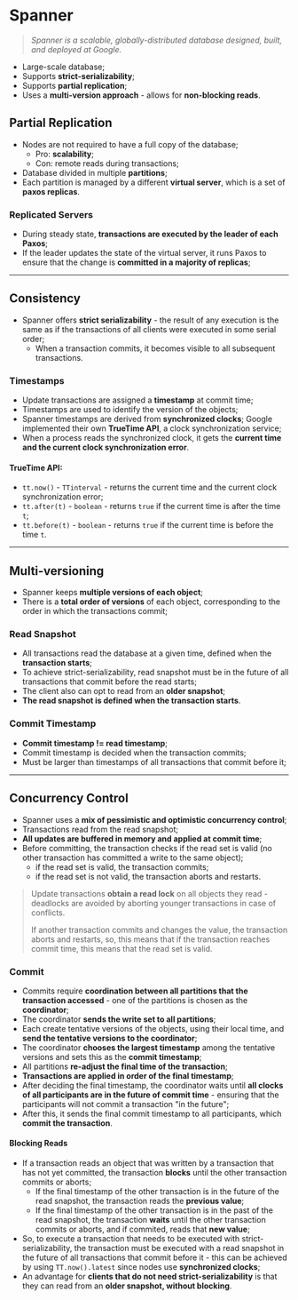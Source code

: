 # Spanner

> _Spanner is a scalable, globally-distributed database designed, built, and deployed at Google._

- Large-scale database;
- Supports **strict-serializability**;
- Supports **partial replication**;
- Uses a **multi-version approach** - allows for **non-blocking reads**.

## Partial Replication

- Nodes are not required to have a full copy of the database;
  - Pro: **scalability**;
  - Con: remote reads during transactions;
- Database divided in multiple **partitions**;
- Each partition is managed by a different **virtual server**, which is a set of **paxos replicas**.

### Replicated Servers

- During steady state, **transactions are executed by the leader of each Paxos**;
- If the leader updates the state of the virtual server, it runs Paxos to ensure that the change is **committed in a majority of replicas**;

---

## Consistency

- Spanner offers **strict serializability** - the result of any execution is the same as if the transactions of all clients were executed in some serial order;
  - When a transaction commits, it becomes visible to all subsequent transactions.

### Timestamps

- Update transactions are assigned a **timestamp** at commit time;
- Timestamps are used to identify the version of the objects;
- Spanner timestamps are derived from **synchronized clocks**; Google implemented their own **TrueTime API**, a clock synchronization service;
- When a process reads the synchronized clock, it gets the **current time and the current clock synchronization error**.

#### TrueTime API:

- `tt.now()` - `TTinterval` - returns the current time and the current clock synchronization error;
- `tt.after(t)` - `boolean` - returns `true` if the current time is after the time `t`;
- `tt.before(t)` - `boolean` - returns `true` if the current time is before the time `t`.

---

## Multi-versioning

- Spanner keeps **multiple versions of each object**;
- There is a **total order of versions** of each object, corresponding to the order in which the transactions commit;

### Read Snapshot

- All transactions read the database at a given time, defined when the **transaction starts**;
- To achieve strict-serializability, read snapshot must be in the future of all transactions that commit before the read starts;
- The client also can opt to read from an **older snapshot**;
- **The read snapshot is defined when the transaction starts**.

### Commit Timestamp

- **Commit timestamp != read timestamp**;
- Commit timestamp is decided when the transaction commits;
- Must be larger than timestamps of all transactions that commit before it;

---

## Concurrency Control

- Spanner uses a **mix of pessimistic and optimistic concurrency control**;
- Transactions read from the read snapshot;
- **All updates are buffered in memory and applied at commit time**;
- Before committing, the transaction checks if the read set is valid (no other transaction has committed a write to the same object);
  - if the read set is valid, the transaction commits;
  - if the read set is not valid, the transaction aborts and restarts.

> Update transactions **obtain a read lock** on all objects they read - deadlocks are avoided by aborting younger transactions in case of conflicts.
>
> If another transaction commits and changes the value, the transaction aborts and restarts, so, this means that if the transaction reaches commit time, this means that the read set is valid.

### Commit

- Commits require **coordination between all partitions that the transaction accessed** - one of the partitions is chosen as the **coordinator**;
- The coordinator **sends the write set to all partitions**;
- Each create tentative versions of the objects, using their local time, and **send the tentative versions to the coordinator**;
- The coordinator **chooses the largest timestamp** among the tentative versions and sets this as the **commit timestamp**;
- All partitions **re-adjust the final time of the transaction**;
- **Transactions are applied in order of the final timestamp**;
- After deciding the final timestamp, the coordinator waits until **all clocks of all participants are in the future of commit time** - ensuring that the participants will not commit a transaction "in the future";
- After this, it sends the final commit timestamp to all participants, which **commit the transaction**.

<!--TODO: Study Collective agreement total order protocol - spanner uses this algorithm to define the total order of transactions-->

#### Blocking Reads

- If a transaction reads an object that was written by a transaction that has not yet committed, the transaction **blocks** until the other transaction commits or aborts;
  - If the final timestamp of the other transaction is in the future of the read snapshot, the transaction reads the **previous value**;
  - If the final timestamp of the other transaction is in the past of the read snapshot, the transaction **waits** until the other transaction commits or aborts, and if commited, reads that **new value**;
- So, to execute a transaction that needs to be executed with strict-serializability, the transaction must be executed with a read snapshot in the future of all transactions that commit before it - this can be achieved by using `TT.now().latest` since nodes use **synchronized clocks**;
- An advantage for **clients that do not need strict-serializability** is that they can read from an **older snapshot, without blocking**.
